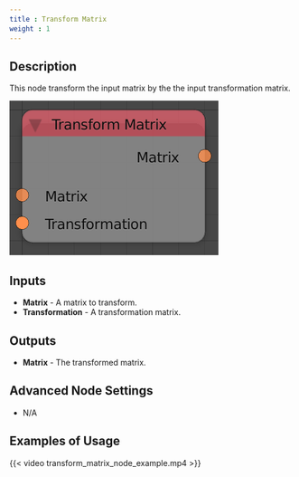 ```yaml
---
title : Transform Matrix
weight : 1
---
```


## Description

This node transform the input matrix by the the input transformation
matrix.

![image](transform_matrix_node.png)

## Inputs

- **Matrix** - A matrix to transform.
- **Transformation** - A transformation matrix.

## Outputs

- **Matrix** - The transformed matrix.

## Advanced Node Settings

- N/A

## Examples of Usage

{{< video transform_matrix_node_example.mp4 >}}
